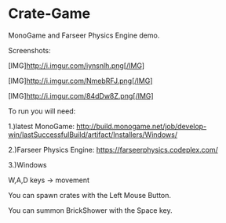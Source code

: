 Crate-Game
==========

MonoGame and Farseer Physics Engine demo.

Screenshots: 

[IMG]http://i.imgur.com/iynsnlh.png[/IMG]

[IMG]http://i.imgur.com/NmebRFJ.png[/IMG]

[IMG]http://i.imgur.com/84dDw8Z.png[/IMG]

To run you will need:

1.)latest MonoGame: http://build.monogame.net/job/develop-win/lastSuccessfulBuild/artifact/Installers/Windows/

2.)Farseer Physics Engine: https://farseerphysics.codeplex.com/

3.)Windows

W,A,D keys -> movement

You can spawn crates with the Left Mouse Button.

You can summon BrickShower with the Space key.





              
